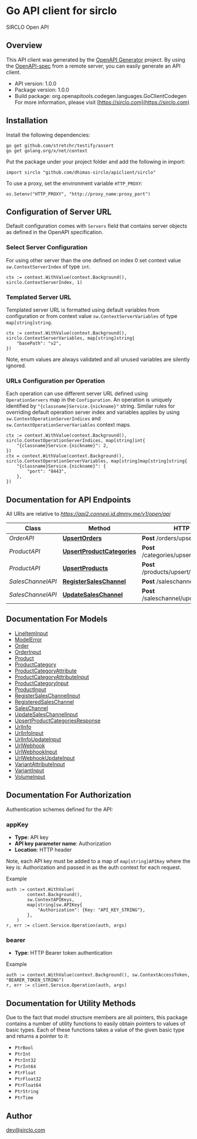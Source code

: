 # Go API client for sirclo

SIRCLO Open API

## Overview
This API client was generated by the [OpenAPI Generator](https://openapi-generator.tech) project.  By using the [OpenAPI-spec](https://www.openapis.org/) from a remote server, you can easily generate an API client.

- API version: 1.0.0
- Package version: 1.0.0
- Build package: org.openapitools.codegen.languages.GoClientCodegen
For more information, please visit [https://sirclo.com](https://sirclo.com)

## Installation

Install the following dependencies:

```shell
go get github.com/stretchr/testify/assert
go get golang.org/x/net/context
```

Put the package under your project folder and add the following in import:

```golang
import sirclo "github.com/dhimas-sirclo/apiclient/sirclo"
```

To use a proxy, set the environment variable `HTTP_PROXY`:

```golang
os.Setenv("HTTP_PROXY", "http://proxy_name:proxy_port")
```

## Configuration of Server URL

Default configuration comes with `Servers` field that contains server objects as defined in the OpenAPI specification.

### Select Server Configuration

For using other server than the one defined on index 0 set context value `sw.ContextServerIndex` of type `int`.

```golang
ctx := context.WithValue(context.Background(), sirclo.ContextServerIndex, 1)
```

### Templated Server URL

Templated server URL is formatted using default variables from configuration or from context value `sw.ContextServerVariables` of type `map[string]string`.

```golang
ctx := context.WithValue(context.Background(), sirclo.ContextServerVariables, map[string]string{
	"basePath": "v2",
})
```

Note, enum values are always validated and all unused variables are silently ignored.

### URLs Configuration per Operation

Each operation can use different server URL defined using `OperationServers` map in the `Configuration`.
An operation is uniquely identified by `"{classname}Service.{nickname}"` string.
Similar rules for overriding default operation server index and variables applies by using `sw.ContextOperationServerIndices` and `sw.ContextOperationServerVariables` context maps.

```golang
ctx := context.WithValue(context.Background(), sirclo.ContextOperationServerIndices, map[string]int{
	"{classname}Service.{nickname}": 2,
})
ctx = context.WithValue(context.Background(), sirclo.ContextOperationServerVariables, map[string]map[string]string{
	"{classname}Service.{nickname}": {
		"port": "8443",
	},
})
```

## Documentation for API Endpoints

All URIs are relative to *https://api2.connexi.id.dmmy.me/v1/open/api*

Class | Method | HTTP request | Description
------------ | ------------- | ------------- | -------------
*OrderAPI* | [**UpsertOrders**](docs/OrderAPI.md#upsertorders) | **Post** /orders/upsert/{channelCode} | 
*ProductAPI* | [**UpsertProductCategories**](docs/ProductAPI.md#upsertproductcategories) | **Post** /categories/upsert/{channelCode} | 
*ProductAPI* | [**UpsertProducts**](docs/ProductAPI.md#upsertproducts) | **Post** /products/upsert/{channelCode} | 
*SalesChannelAPI* | [**RegisterSalesChannel**](docs/SalesChannelAPI.md#registersaleschannel) | **Post** /saleschannel/register | 
*SalesChannelAPI* | [**UpdateSalesChannel**](docs/SalesChannelAPI.md#updatesaleschannel) | **Post** /saleschannel/update/{channelCode} | 


## Documentation For Models

 - [LineItemInput](docs/LineItemInput.md)
 - [ModelError](docs/ModelError.md)
 - [Order](docs/Order.md)
 - [OrderInput](docs/OrderInput.md)
 - [Product](docs/Product.md)
 - [ProductCategory](docs/ProductCategory.md)
 - [ProductCategoryAttribute](docs/ProductCategoryAttribute.md)
 - [ProductCategoryAttributeInput](docs/ProductCategoryAttributeInput.md)
 - [ProductCategoryInput](docs/ProductCategoryInput.md)
 - [ProductInput](docs/ProductInput.md)
 - [RegisterSalesChannelInput](docs/RegisterSalesChannelInput.md)
 - [RegisteredSalesChannel](docs/RegisteredSalesChannel.md)
 - [SalesChannel](docs/SalesChannel.md)
 - [UpdateSalesChannelInput](docs/UpdateSalesChannelInput.md)
 - [UpsertProductCategoriesResponse](docs/UpsertProductCategoriesResponse.md)
 - [UrlInfo](docs/UrlInfo.md)
 - [UrlInfoInput](docs/UrlInfoInput.md)
 - [UrlInfoUpdateInput](docs/UrlInfoUpdateInput.md)
 - [UrlWebhook](docs/UrlWebhook.md)
 - [UrlWebhookInput](docs/UrlWebhookInput.md)
 - [UrlWebhookUpdateInput](docs/UrlWebhookUpdateInput.md)
 - [VariantAttributeInput](docs/VariantAttributeInput.md)
 - [VariantInput](docs/VariantInput.md)
 - [VolumeInput](docs/VolumeInput.md)


## Documentation For Authorization


Authentication schemes defined for the API:
### appKey

- **Type**: API key
- **API key parameter name**: Authorization
- **Location**: HTTP header

Note, each API key must be added to a map of `map[string]APIKey` where the key is: Authorization and passed in as the auth context for each request.

Example

```golang
auth := context.WithValue(
		context.Background(),
		sw.ContextAPIKeys,
		map[string]sw.APIKey{
			"Authorization": {Key: "API_KEY_STRING"},
		},
	)
r, err := client.Service.Operation(auth, args)
```

### bearer

- **Type**: HTTP Bearer token authentication

Example

```golang
auth := context.WithValue(context.Background(), sw.ContextAccessToken, "BEARER_TOKEN_STRING")
r, err := client.Service.Operation(auth, args)
```


## Documentation for Utility Methods

Due to the fact that model structure members are all pointers, this package contains
a number of utility functions to easily obtain pointers to values of basic types.
Each of these functions takes a value of the given basic type and returns a pointer to it:

* `PtrBool`
* `PtrInt`
* `PtrInt32`
* `PtrInt64`
* `PtrFloat`
* `PtrFloat32`
* `PtrFloat64`
* `PtrString`
* `PtrTime`

## Author

dev@sirclo.com

